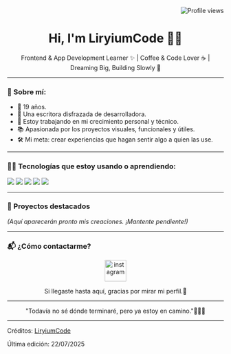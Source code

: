 <!-- Vistas del perfil -->
<p align="right">
  <img src="https://komarev.com/ghpvc/?username=LiryiumCode&style=flat-square&color=blue" alt="Profile views" />
</p>

<h1 align="center">Hi, I'm LiryiumCode 👩‍💻</h1>

<p align="center">
  Frontend & App Development Learner ✨ | Coffee & Code Lover ☕ | Dreaming Big, Building Slowly 🚀
</p>

---

### 🌼 Sobre mí:

- 🚀 19 años.
- 💜 Una escritora disfrazada de desarrolladora. 
- 🔭 Estoy trabajando en mi crecimiento personal y técnico.
- 📚 Apasionada por los proyectos visuales, funcionales y útiles.
- 🛠️ Mi meta: crear experiencias que hagan sentir algo a quien las use.

---

### 🌱🧠 Tecnologías que estoy usando o aprendiendo:

<p>
  <img src="https://img.shields.io/badge/HTML5-E34F26?style=flat&logo=html5&logoColor=white"/>
  <img src="https://img.shields.io/badge/CSS3-1572B6?style=flat&logo=css3&logoColor=white"/>
  <img src="https://img.shields.io/badge/JavaScript-F7DF1E?style=flat&logo=javascript&logoColor=black"/>
  <img src="https://img.shields.io/badge/React-61DAFB?style=flat&logo=react&logoColor=black"/>
  <img src="https://img.shields.io/badge/Firebase-FFCA28?style=flat&logo=firebase&logoColor=black"/>
</p>

---

### 💼 Proyectos destacados

_(Aquí aparecerán pronto mis creaciones. ¡Mantente pendiente!)_

---

### 📬 ¿Cómo contactarme?

<p align="center">
<a href="https://www.instagram.com/lilivoix/" target="blank"><img align="center" src="https://user-images.githubusercontent.com/88904952/234981169-2dd1e58f-4b7e-468c-8213-034ba62156c3.png" alt="instagram" height="50" width="50" /></a>
</p>
<p align="center">
  Si llegaste hasta aquí, gracias por mirar mi perfil.💜
  

---
<p align="center">"Todavía no sé dónde terminaré, pero ya estoy en camino."🌙👩‍💻</p>

---












Créditos: [LiryiumCode](https://github.com/LiryiumCode)

Última edición: 22/07/2025
